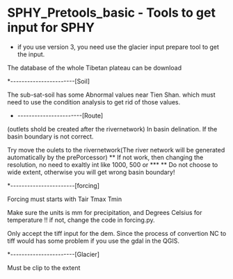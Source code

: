 # SPHY_Pretools_basic - Tools to get  input for SPHY



* if you use version 3, you need use the glacier input prepare tool to get the input.




The database of the whole Tibetan plateau can be download 

*-----------------------[Soil] 

The sub-sat-soil has some Abnormal values near Tien Shan. which must need to use the condition analysis to get rid of those values. 

* -----------------------[Route]

(outlets shold be created after the rivernetwork)
In basin delination. If the basin boundary is not correct. 

Try move the oulets to the rivernetwork(The river network will be generated automatically by the prePorcessor) **
If not work, then changing the resolution, no need to exaltly int like 1000, 500 or *** **
Do not choose to wide extent, otherwise you will get wrong basin boundary!

*-----------------------[forcing]

Forcing must starts with Tair Tmax Tmin

Make sure the units is mm for precipitation, and Degrees Celsius for temperature !! if not, change the code in forcing.py.
   
Only accept the tiff input for the dem. Since the process of convertion NC to tiff would has some problem if you use the gdal in the QGIS. 

*-----------------------[Glacier]

Must be clip to the extent